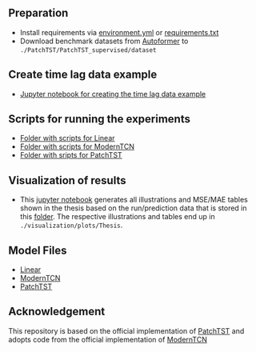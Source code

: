 ## Preparation
- Install requirements via [environment.yml](environment.yml) or [requirements.txt](requirements.txt)
- Download benchmark datasets from [Autoformer](https://drive.google.com/drive/folders/1ZOYpTUa82_jCcxIdTmyr0LXQfvaM9vIy) to ```./PatchTST/PatchTST_supervised/dataset```


## Create time lag data example
- [Jupyter notebook for creating the time lag data example](thesis_create_data/shower.ipynb)


## Scripts for running the experiments
- [Folder with scripts for Linear](PatchTST/PatchTST_supervised/scripts/Linear_SK)
- [Folder with scripts for ModernTCN](PatchTST/PatchTST_supervised/scripts/ModernTCN_SK)
- [Folder with sripts for PatchTST](PatchTST/PatchTST_supervised/scripts/PatchTST_SK)


## Visualization of results
- This [jupyter notebook](visualization/visualize_predictions_final.ipynb) generates all illustrations and MSE/MAE tables shown in the thesis based on the run/prediction data that is stored in this [folder](visualization/data). The respective illustrations and tables end up in ```./visualization/plots/Thesis```.


## Model Files
- [Linear](PatchTST/PatchTST_supervised/models/_Linear_final.py)
- [ModernTCN](PatchTST/PatchTST_supervised/models/_ModernTCN.py)
- [PatchTST](PatchTST/PatchTST_supervised/models/PatchTST.py)


## Acknowledgement
This repository is based on the official implementation of [PatchTST](https://github.com/yuqinie98/PatchTST) and adopts code from the official implementation of [ModernTCN](https://github.com/luodhhh/ModernTCN)
